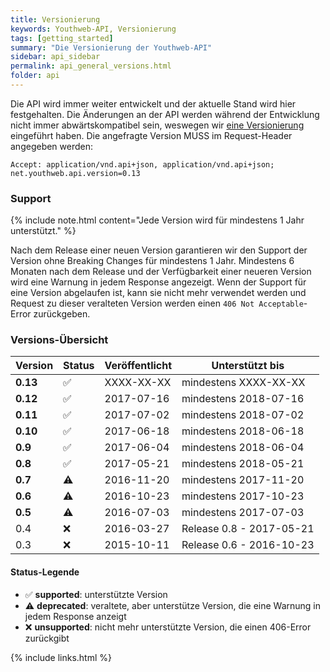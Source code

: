 ```yaml
---
title: Versionierung
keywords: Youthweb-API, Versionierung
tags: [getting_started]
summary: "Die Versionierung der Youthweb-API"
sidebar: api_sidebar
permalink: api_general_versions.html
folder: api
---
```


Die API wird immer weiter entwickelt und der aktuelle Stand wird hier festgehalten. Die Änderungen an der API werden während der Entwicklung nicht immer abwärtskompatibel sein, weswegen wir [eine Versionierung](http://semver.org/) eingeführt haben. Die angefragte Version MUSS im Request-Header angegeben werden:

`Accept: application/vnd.api+json, application/vnd.api+json; net.youthweb.api.version=0.13`

### Support

{% include note.html content="Jede Version wird für mindestens 1 Jahr unterstützt." %}

Nach dem Release einer neuen Version garantieren wir den Support der Version ohne Breaking Changes für mindestens 1 Jahr. Mindestens 6 Monaten nach dem Release und der Verfügbarkeit einer neueren Version wird eine Warnung in jedem Response angezeigt. Wenn der Support für eine Version abgelaufen ist, kann sie nicht mehr verwendet werden und Request zu dieser veralteten Version werden einen `406 Not Acceptable`-Error zurückgeben.

### Versions-Übersicht

| Version      | Status             | Veröffentlicht | Unterstützt bis          |
|--------------|--------------------|----------------|--------------------------|
| **0.13**     | :white_check_mark: | XXXX-XX-XX     | mindestens XXXX-XX-XX    |
| **0.12**     | :white_check_mark: | 2017-07-16     | mindestens 2018-07-16    |
| **0.11**     | :white_check_mark: | 2017-07-02     | mindestens 2018-07-02    |
| **0.10**     | :white_check_mark: | 2017-06-18     | mindestens 2018-06-18    |
| **0.9**      | :white_check_mark: | 2017-06-04     | mindestens 2018-06-04    |
| **0.8**      | :white_check_mark: | 2017-05-21     | mindestens 2018-05-21    |
| **0.7**      | :warning:          | 2016-11-20     | mindestens 2017-11-20    |
| **0.6**      | :warning:          | 2016-10-23     | mindestens 2017-10-23    |
| **0.5**      | :warning:          | 2016-07-03     | mindestens 2017-07-03    |
| 0.4          | :x:                | 2016-03-27     | Release 0.8 - 2017-05-21 |
| 0.3          | :x:                | 2015-10-11     | Release 0.6 - 2016-10-23 |

#### Status-Legende

- :white_check_mark: **supported**: unterstützte Version
- :warning: **deprecated**: veraltete, aber unterstütze Version, die eine Warnung in jedem Response anzeigt
- :x: **unsupported**: nicht mehr unterstützte Version, die einen 406-Error zurückgibt

{% include links.html %}
